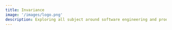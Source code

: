 ```yaml
---
title: Invariance
image: '/images/logo.png'
description: Exploring all subject around software engineering and productivity.
---
```

